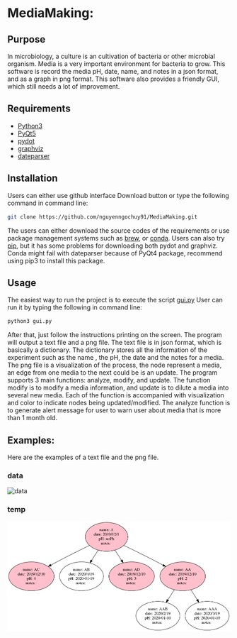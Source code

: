 # MediaMaking: 
## Purpose

In microbiology, a culture is an cultivation of bacteria or other microbial organism. 
Media is a very important environment for bacteria to grow. This software is record the media pH, date, name, and notes 
in a json format, and as a graph in png format. This software also provides a friendly GUI, which still needs a lot of improvement.

## Requirements
* [Python3](https://www.python.org/)
* [PyQt5](https://pypi.org/project/PyQt5/)
* [pydot](https://github.com/erocarrera/pydot) 
* [graphviz](https://www.graphviz.org/)
* [dateparser](https://pypi.org/project/dateparser/)
## Installation
Users can either use github interface Download button or type the following command in command line:
```bash
git clone https://github.com/nguyenngochuy91/MediaMaking.git
```
The users can either download the source codes of the requirements or use package management systems such as [brew](https://brew.sh/),
 or [conda](https://conda.io/miniconda.html). Users can also try [pip](https://pypi.org/project/pip/), but it has some problems for downloading 
both pydot and graphviz. Conda might fail with dateparser because of PyQt4 package, recommend using pip3 to install this package.


## Usage
The easiest way to run the project is to execute the script [gui.py](https://github.com/nguyenngochuy91/Cell/blob/master/home.py)
User can run it by typing the following in command line:
```bash
python3 gui.py
```

After that, just follow the instructions printing on the screen. The program will output a text file and a png file.
The text file is in json format, which is basically a dictionary. The dictionary stores all the information of the experiment such as
the name , the pH, the date and the notes for a media. The png file is a visualization of the process,
the node represent a media, an edge from one media to the next could be is an update. The program supports 3 main functions: analyze, modify, and update.
The function modify is to modify a media information, and update is to dilute a media into several new media. Each of the function is accompanied with visualization
and color to indicate nodes being updated/modified. The analyze function is to generate alert message for user to warn user about media that is more than 1 month old.

## Examples:
Here are the examples of a text file and the png file.
### data

![data](https://github.com/nguyenngochuy91/MediaMaking/blob/master/data)
### temp

![data](https://github.com/nguyenngochuy91/MediaMaking/blob/master/temp)